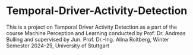 # Temporal-Driver-Activity-Detection
This is a project on Temporal Driver Activity Detection as a part of the course Machine Perception and Learning conducted by Prof. Dr. Andreas Bulling and supervised by Jun. Prof. Dr.-Ing. Alina Roitberg, Winter Semester 2024-25, University of Stuttgart
